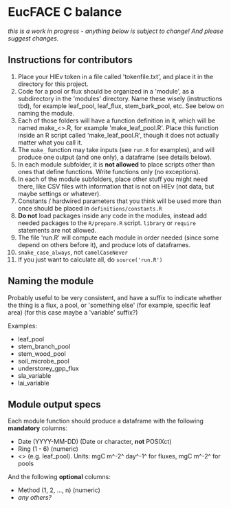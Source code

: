 # EucFACE C balance

*this is a work in progress - anything below is subject to change! And please suggest changes.*



## Instructions for contributors

1. Place your HIEv token in a file called 'tokenfile.txt', and place it in the directory for this project.
2. Code for a pool or flux should be organized in a 'module', as a subdirectory in the 'modules' directory. Name these wisely (instructions tbd), for example leaf_pool, leaf_flux, stem_bark_pool, etc. See below on naming the module.
3. Each of those folders will have a function definition in it, which will be named make_<<module>>.R, for example 'make_leaf_pool.R'. Place this function inside an R script called 'make_leaf_pool.R', though it does not actually matter what you call it.
4. The `make_` function may take inputs (see `run.R` for examples), and will produce one output (and one only), a dataframe (see details below).
4. In each module subfolder, it is **not allowed** to place scripts other than ones that define functions. Write functions only (no exceptions).
5. In each of the module subfolders, place other stuff you might need there, like CSV files with information that is not on HIEv (not data, but maybe settings or whatever).
6. Constants / hardwired parameters that you think will be used more than once should be placed in `definitions/constants.R`
7. **Do not** load packages inside any code in the modules, instead add needed packages to the `R/prepare.R` script. `library` or `require` statements are not allowed.
8. The file 'run.R' will compute each module in order needed (since some depend on others before it), and produce lots of dataframes.
9. `snake_case_always`, not `camelCaseNever`
10. If you just want to calculate all, do `source('run.R')`

## Naming the module

Probably useful to be very consistent, and have a suffix to indicate whether the thing is a flux, a pool, or 'something else' (for example, specific leaf area) (for this case maybe a 'variable' suffix?)

Examples:
- leaf_pool
- stem_branch_pool
- stem_wood_pool
- soil_microbe_pool
- understorey_gpp_flux
- sla_variable
- lai_variable



## Module output specs

Each module function should produce a dataframe with the following **mandatory** columns:

- Date (YYYY-MM-DD) (Date or character, **not** POSIXct)
- Ring (1 - 6) (numeric)
- <<module>> (e.g. leaf_pool). Units: mgC m^-2^ day^-1^ for fluxes, mgC m^-2^ for pools

And the following **optional** columns:

- Method (1, 2, ..., n) (numeric)
- *any others?*


